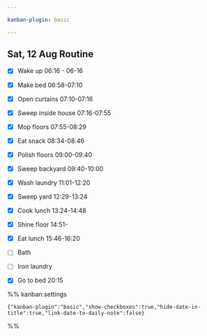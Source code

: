 ```yaml
---

kanban-plugin: basic

---
```


## Sat, 12 Aug Routine

- [x] Wake up 06:16 - 06-16
- [x] Make bed 06:58-07:10
- [x] Open curtains 07:10-07:16
- [x] Sweep inside house 07:16-07:55
- [x] Mop floors 07:55-08:29
- [x] Eat snack 08:34-08:46
- [x] Polish floors 09:00-09:40
- [x] Sweep backyard 09:40-10:00
- [x] Wash laundry 11:01-12:20
- [x] Sweep yard 12:29-13:24
- [x] Cook lunch 13:24-14:48
- [x] Shine floor 14:51-
- [x] Eat lunch 15:46-16:20
- [ ] Bath
- [ ] Iron laundry
- [x] Go to bed 20:15




%% kanban:settings
```
{"kanban-plugin":"basic","show-checkboxes":true,"hide-date-in-title":true,"link-date-to-daily-note":false}
```
%%